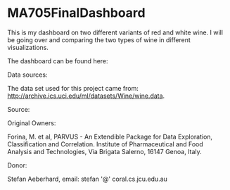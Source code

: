 # MA705FinalDashboard
This is my dashboard on two different variants of red and white wine.
I will be going over and comparing the two types of wine in different visualizations.

The dashboard can be found here: 

Data sources:

The data set used for this project came from: http://archive.ics.uci.edu/ml/datasets/Wine/wine.data. 

Source:

Original Owners:

Forina, M. et al, PARVUS -
An Extendible Package for Data Exploration, Classification and Correlation.
Institute of Pharmaceutical and Food Analysis and Technologies, Via Brigata Salerno,
16147 Genoa, Italy.

Donor:

Stefan Aeberhard, email: stefan '@' coral.cs.jcu.edu.au
